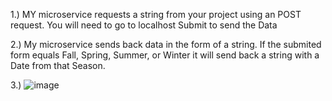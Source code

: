 1.) MY microservice requests a string from your project using an POST request. You will need to go to localhost Submit to send the Data

2.) My microservice sends back data in the form of a string. If the submited form equals Fall, Spring, Summer, or Winter it will send back a string with a Date from that Season.

3.) ![image](https://github.com/mharbinson/cs361microservice/assets/14164740/3537146c-85c1-4ce6-9012-fa331a9cbb70)

